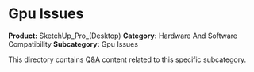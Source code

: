 # Gpu Issues

**Product:** SketchUp_Pro_(Desktop)
**Category:** Hardware And Software Compatibility
**Subcategory:** Gpu Issues

This directory contains Q&A content related to this specific subcategory.
